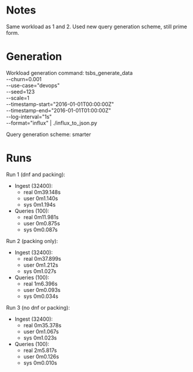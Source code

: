 # Notes
Same workload as 1 and 2. Used new query generation scheme, still prime form.


# Generation
Workload generation command:
tsbs_generate_data \
    --churn=0.001 \
    --use-case="devops" \
    --seed=123 \
    --scale=1 \
    --timestamp-start="2016-01-01T00:00:00Z" \
    --timestamp-end="2016-01-01T01:00:00Z" \
    --log-interval="1s" \
    --format="influx" | ./influx_to_json.py

Query generation scheme: smarter

# Runs
Run 1 (dnf and packing):
- Ingest (32400):
    - real    0m39.148s
    - user    0m1.140s
    - sys     0m1.194s
- Queries (100):
    - real    0m11.981s
    - user    0m0.875s
    - sys     0m0.087s

Run 2 (packing only):
- Ingest (32400):
    - real    0m37.899s
    - user    0m1.212s
    - sys     0m1.027s
- Queries (100):
    - real    1m6.396s
    - user    0m0.093s
    - sys     0m0.034s

Run 3 (no dnf or packing):
- Ingest (32400):
    - real    0m35.378s
    - user    0m1.067s
    - sys     0m1.023s
- Queries (100):
    - real    2m5.817s
    - user    0m0.126s
    - sys     0m0.010s
